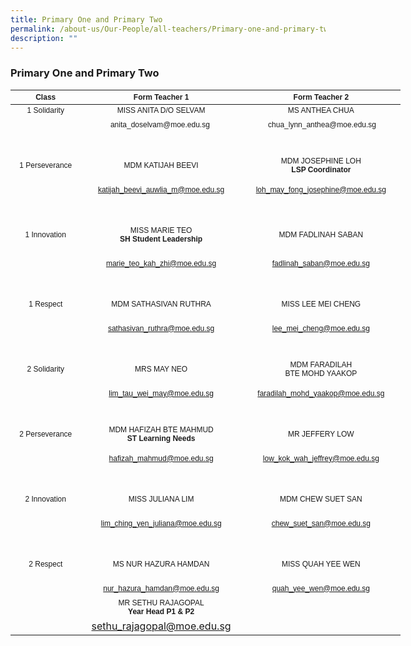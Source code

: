 ```yaml
---
title: Primary One and Primary Two
permalink: /about-us/Our-People/all-teachers/Primary-one-and-primary-two/
description: ""
---
```

### **Primary One and Primary Two**

<table border="0" cellpadding="0" cellspacing="0" style="width:624px">
	<thead>
		<tr>
			<th scope="col" style="width:106px"><span style="font-size:12px"><span style="font-family:Arial,Helvetica,sans-serif">Class</span></span></th>
			<th scope="col" style="width:249px"><span style="font-size:12px"><span style="font-family:Arial,Helvetica,sans-serif">Form Teacher 1</span></span></th>
			<th scope="col" style="width:251px"><span style="font-size:12px"><span style="font-family:Arial,Helvetica,sans-serif">Form Teacher 2</span></span></th>
		</tr>
	</thead>
	<tbody>
		<tr>
			<td style="text-align:center; width:106px"><span style="font-size:12px"><span style="font-family:Arial,Helvetica,sans-serif">1 Solidarity</span></span></td>
			<td style="text-align:center; width:249px"><span style="font-size:12px"><span style="font-family:Arial,Helvetica,sans-serif">MISS ANITA D/O SELVAM</span></span></td>
			<td style="text-align:center; width:251px"><span style="font-size:12px"><span style="font-family:Arial,Helvetica,sans-serif">MS ANTHEA CHUA</span></span></td>
		</tr>
		<tr>
			<td style="width:106px">&nbsp;</td>
			<td style="text-align:center; width:249px"><span style="font-size:12px"><span style="font-family:Arial,Helvetica,sans-serif">anita_doselvam@moe.edu.sg&nbsp;</span></span></td>
			<td style="text-align:center; width:251px"><span style="font-size:12px"><span style="font-family:Arial,Helvetica,sans-serif">&nbsp;chua_lynn_anthea@moe.edu.sg</span></span></td>
		</tr>
		<tr>
			<td style="width:106px">&nbsp;</td>
			<td style="text-align:center; width:249px">&nbsp;</td>
			<td style="text-align:center; width:251px">&nbsp;</td>
		</tr>
		<tr>
			<td style="width:106px">
			<p style="text-align:center"><span style="font-size:12px"><span style="font-family:Arial,Helvetica,sans-serif">1 Perseverance</span></span></p>
			</td>
			<td style="text-align:center; width:249px"><span style="font-size:12px"><span style="font-family:Arial,Helvetica,sans-serif">MDM KATIJAH BEEVI</span></span></td>
			<td style="text-align:center; width:251px"><span style="font-size:12px"><span style="font-family:Arial,Helvetica,sans-serif">MDM JOSEPHINE LOH<br />
			<strong>LSP Coordinator</strong></span></span></td>
		</tr>
		<tr>
			<td style="width:106px">&nbsp;</td>
			<td style="text-align:center; width:249px"><span style="font-size:12px"><span style="font-family:Arial,Helvetica,sans-serif"><a href="mailto:katijah_beevi_auwlia_m@moe.edu.sg" target="">katijah_beevi_auwlia_m@moe.edu.sg</a></span></span></td>
			<td style="text-align:center; width:251px"><span style="font-size:12px"><span style="font-family:Arial,Helvetica,sans-serif"><a href="mailto:loh_may_fong_josephine@moe.edu.sg" target="">loh_may_fong_josephine@moe.edu.sg</a></span></span></td>
		</tr>
		<tr>
			<td style="width:106px">&nbsp;</td>
			<td style="text-align:center; width:249px">&nbsp;</td>
			<td style="text-align:center; width:251px">&nbsp;</td>
		</tr>
		<tr>
			<td style="width:106px">
			<p style="text-align:center"><span style="font-size:12px"><span style="font-family:Arial,Helvetica,sans-serif">1 Innovation</span></span></p>
			</td>
			<td style="width:249px">
			<p style="text-align:center"><span style="font-size:12px"><span style="font-family:Arial,Helvetica,sans-serif">MISS MARIE TEO<br />
			<strong>SH Student Leadership</strong></span></span></p>
			</td>
			<td style="text-align:center; width:251px"><span style="font-size:12px"><span style="font-family:Arial,Helvetica,sans-serif">MDM FADLINAH SABAN</span></span></td>
		</tr>
		<tr>
			<td style="width:106px">&nbsp;</td>
			<td style="text-align:center; width:249px"><span style="font-size:12px"><span style="font-family:Arial,Helvetica,sans-serif"><a href="mailto:marie_teo_kah_zhi@moe.edu.sg" target="">marie_teo_kah_zhi@moe.edu.sg</a></span></span></td>
			<td style="text-align:center; width:251px"><span style="font-size:12px"><span style="font-family:Arial,Helvetica,sans-serif"><a href="mailto:fadlinah_saban@moe.edu.sg" target="">fadlinah_saban@moe.edu.sg</a></span></span></td>
		</tr>
		<tr>
			<td style="width:106px">&nbsp;</td>
			<td style="text-align:center; width:249px">&nbsp;</td>
			<td style="text-align:center; width:251px">&nbsp;</td>
		</tr>
		<tr>
			<td style="width:106px">
			<p style="text-align:center"><span style="font-size:12px"><span style="font-family:Arial,Helvetica,sans-serif">1 Respect</span></span></p>
			</td>
			<td style="text-align:center; width:249px"><span style="font-size:12px"><span style="font-family:Arial,Helvetica,sans-serif">MDM SATHASIVAN RUTHRA</span></span></td>
			<td style="text-align:center; width:251px"><span style="font-size:12px"><span style="font-family:Arial,Helvetica,sans-serif">MISS LEE MEI CHENG</span></span></td>
		</tr>
		<tr>
			<td style="width:106px">&nbsp;</td>
			<td style="text-align:center; width:249px"><span style="font-size:12px"><span style="font-family:Arial,Helvetica,sans-serif"><a href="mailto:sathasivan_ruthra@moe.edu.sg" target="">sathasivan_ruthra@moe.edu.sg</a></span></span></td>
			<td style="text-align:center; width:251px"><span style="font-size:12px"><span style="font-family:Arial,Helvetica,sans-serif"><a href="mailto:lee_mei_cheng@moe.edu.sg" target="">lee_mei_cheng@moe.edu.sg</a></span></span></td>
		</tr>
		<tr>
			<td style="width:106px">&nbsp;</td>
			<td style="text-align:center; width:249px">&nbsp;</td>
			<td style="text-align:center; width:251px">&nbsp;</td>
		</tr>
		<tr>
			<td style="width:106px">
			<p style="text-align:center"><span style="font-size:12px"><span style="font-family:Arial,Helvetica,sans-serif">2 Solidarity</span></span></p>
			</td>
			<td style="text-align:center; width:249px"><span style="font-size:12px"><span style="font-family:Arial,Helvetica,sans-serif">MRS MAY NEO</span></span></td>
			<td style="text-align:center; width:251px"><span style="font-size:12px"><span style="font-family:Arial,Helvetica,sans-serif">MDM FARADILAH<br />
			BTE MOHD YAAKOP</span></span></td>
		</tr>
		<tr>
			<td style="width:106px">&nbsp;</td>
			<td style="text-align:center; width:249px"><span style="font-size:12px"><span style="font-family:Arial,Helvetica,sans-serif"><a href="mailto:lim_tau_wei_may@moe.edu.sg" target="">lim_tau_wei_may@moe.edu.sg</a></span></span></td>
			<td style="text-align:center; width:251px"><span style="font-size:12px"><span style="font-family:Arial,Helvetica,sans-serif"><a href="mailto:faradilah_mohd_yaakop@moe.edu.sg" target="">faradilah_mohd_yaakop@moe.edu.sg</a></span></span></td>
		</tr>
		<tr>
			<td style="width:106px">&nbsp;</td>
			<td style="text-align:center; width:249px">&nbsp;</td>
			<td style="text-align:center; width:251px">&nbsp;</td>
		</tr>
		<tr>
			<td style="width:106px">
			<p style="text-align:center"><span style="font-size:12px"><span style="font-family:Arial,Helvetica,sans-serif">2 Perseverance</span></span></p>
			</td>
			<td style="text-align:center; width:249px"><span style="font-size:12px"><span style="font-family:Arial,Helvetica,sans-serif">MDM HAFIZAH BTE MAHMUD<br />
			<strong>ST Learning Needs</strong></span></span></td>
			<td style="text-align:center; width:251px"><span style="font-size:12px"><span style="font-family:Arial,Helvetica,sans-serif">MR JEFFERY LOW</span></span></td>
		</tr>
		<tr>
			<td style="width:106px">&nbsp;</td>
			<td style="text-align:center; width:249px"><span style="font-size:12px"><span style="font-family:Arial,Helvetica,sans-serif"><a href="mailto:hafizah_mahmud@moe.edu.sg" target="">hafizah_mahmud@moe.edu.sg</a></span></span></td>
			<td style="text-align:center; width:251px"><span style="font-size:12px"><span style="font-family:Arial,Helvetica,sans-serif"><a href="mailto:low_kok_wah_jeffrey@moe.edu.sg" target="">low_kok_wah_jeffrey@moe.edu.sg</a></span></span></td>
		</tr>
		<tr>
			<td style="width:106px">&nbsp;</td>
			<td style="text-align:center; width:249px">&nbsp;</td>
			<td style="text-align:center; width:251px">&nbsp;</td>
		</tr>
		<tr>
			<td style="width:106px">
			<p style="text-align:center"><span style="font-size:12px"><span style="font-family:Arial,Helvetica,sans-serif">2 Innovation</span></span></p>
			</td>
			<td style="text-align:center; width:249px"><span style="font-size:12px"><span style="font-family:Arial,Helvetica,sans-serif">MISS JULIANA LIM</span></span></td>
			<td style="text-align:center; width:251px"><span style="font-size:12px"><span style="font-family:Arial,Helvetica,sans-serif">MDM CHEW SUET SAN</span></span></td>
		</tr>
		<tr>
			<td style="width:106px">&nbsp;</td>
			<td style="text-align:center; width:249px"><span style="font-size:12px"><span style="font-family:Arial,Helvetica,sans-serif"><a href="mailto:lim_ching_yen_juliana@moe.edu.sg" target="">lim_ching_yen_juliana@moe.edu.sg</a></span></span></td>
			<td style="text-align:center; width:251px"><span style="font-size:12px"><span style="font-family:Arial,Helvetica,sans-serif"><a href="mailto:chew_suet_san@moe.edu.sg" target="">chew_suet_san@moe.edu.sg</a></span></span></td>
		</tr>
		<tr>
			<td style="width:106px">&nbsp;</td>
			<td style="text-align:center; width:249px">&nbsp;</td>
			<td style="text-align:center; width:251px">&nbsp;</td>
		</tr>
		<tr>
			<td style="width:106px">
			<p style="text-align:center"><span style="font-size:12px"><span style="font-family:Arial,Helvetica,sans-serif">2 Respect</span></span></p>
			</td>
			<td style="text-align:center; width:249px"><span style="font-size:12px"><span style="font-family:Arial,Helvetica,sans-serif">MS NUR HAZURA HAMDAN</span></span></td>
			<td style="text-align:center; width:251px"><span style="font-size:12px"><span style="font-family:Arial,Helvetica,sans-serif">MISS QUAH YEE WEN</span></span></td>
		</tr>
		<tr>
			<td style="width:106px">&nbsp;</td>
			<td style="text-align:center; width:249px"><span style="font-size:12px"><span style="font-family:Arial,Helvetica,sans-serif"><a href="mailto:nur_hazura_hamdan@moe.edu.sg" target="">nur_hazura_hamdan@moe.edu.sg</a></span></span></td>
			<td style="text-align:center; width:251px"><span style="font-size:12px"><span style="font-family:Arial,Helvetica,sans-serif"><a href="mailto:quah_yee_wen@moe.edu.sg" target="">quah_yee_wen@moe.edu.sg</a></span></span></td>
		</tr>
		<tr>
			<td style="width:106px">&nbsp;</td>
			<td style="text-align:center; width:249px"><span style="font-size:12px"><span style="font-family:Arial,Helvetica,sans-serif">MR SETHU RAJAGOPAL<br />
			<strong>Year Head P1 &amp; P2</strong></span></span></td>
			<td style="text-align:center; width:251px">&nbsp;</td>
		</tr>
		<tr>
			<td style="width:106px">&nbsp;</td>
			<td style="text-align:center; width:249px"><a href="mailto:sethu_rajagopal@moe.edu.sg" target="">sethu_rajagopal@moe.edu.sg</a></td>
			<td style="text-align:center; width:251px">&nbsp;</td>
		</tr>
	</tbody>
</table>

<p>&nbsp;</p>